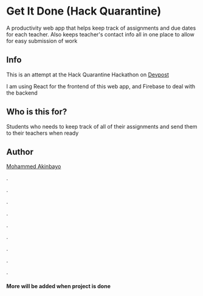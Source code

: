 # Get It Done (Hack Quarantine)
A productivity web app that helps keep track of assignments and due dates for each teacher. Also 
keeps teacher's contact info all in one place to allow for easy submission of work

## Info
This is an attempt at the Hack Quarantine Hackathon on [Devpost](https://hackquarantine.devpost.com/?ref_content=default&ref_feature=challenge&ref_medium=portfolio)

I am using React for the frontend of this web app, and Firebase to deal with the backend

## Who is this for?
Students who needs to keep track of all of their assignments and send them to their teachers when ready

## Author
[Mohammed Akinbayo](https://github.com/Mohammed532)

.

.

.

.

.

.

.

.

.


#### More will be added when project is done 
